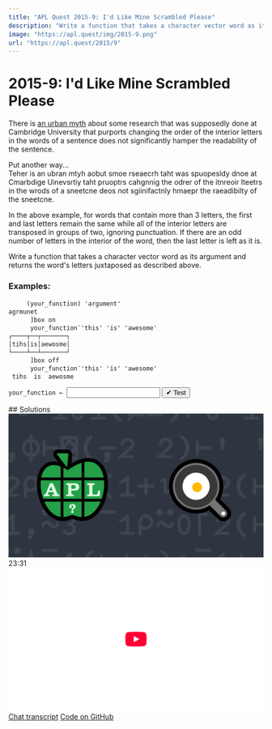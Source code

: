 ```yaml
---
title: "APL Quest 2015-9: I'd Like Mine Scrambled Please"
description: "Write a function that takes a character vector word as its argument and returns the word's letters juxtaposed as described above."
image: "https://apl.quest/img/2015-9.png"
url: "https://apl.quest/2015/9"
---
```


# <span class=s>2015-</span>9: I'd Like Mine Scrambled Please
There is [an urban myth](https://en.wikipedia.org/wiki/Typoglycemia) about some research that was supposedly done at Cambridge University that purports changing the order of the interior letters in the words of a sentence does not significantly hamper the readability of the sentence. 

Put another way...  
Teher is an ubran mtyh aobut smoe rseaecrh taht was spuopesldy dnoe at Cmarbdige Uinevsrtiy taht pruoptrs cahgnnig the odrer of the itnreoir lteetrs in the wrods of a sneetcne deos not sgiinifactnly hmaepr the raeadibilty of the sneetcne.  

In the above example, for words that contain more than 3 letters, the first and last letters remain the same while all of the interior letters are transposed in groups of two, ignoring punctuation. If there are an odd number of letters in the interior of the word, then the last letter is left as it is. 

Write a function that takes a character vector word as its argument and returns the word's letters juxtaposed as described above.

### Examples:

```APL
     (your_function) 'argument'
agrmunet
      ]box on
      your_function¨'this' 'is' 'awesome'
┌────┬──┬───────┐
│tihs│is│aewosme│
└────┴──┴───────┘
      ]box off 
      your_function¨'this' 'is' 'awesome'
 tihs  is  aewosme 
```


           
<div class="pdiv">
  <code onclick="p_Input.focus()">your_function ← </code><input id="p_Input" autocomplete="off" spellcheck="false" oninput="this.parentElement.querySelector`button`.disabled=false;localStorage.setItem(window.location.pathname,this.value)" onkeypress="subm(event)">
  <button onclick="alert$.next`Testing…`;submitSolution`p`" class="md-button md-button--primary">&#x2714; Test</button>
</div>
<p id="p_Output"></p>
## Solutions
<div onclick="play(this)" title="Video on YouTube" class="yt">
<img alt="Video Thumbnail" src="../../img/2015-9.png">
<time>23:31</time>
<img alt="YouTube" src="../../img/yt-big.png">
</div>
<a href="https://chat.stackexchange.com/transcript/52405?m=61822639#61822639" target="_blank" class="md-button md-button--primary">Chat transcript</a>
<a href="https://github.com/abrudz/apl_quest/blob/main/2015/9.apl" target="_blank" class="md-button md-button--primary right">Code on GitHub</a>

<script>
    testCases={"a":["'argument'","'awesome'","'at'","'this'","'is'","'awesome'","'the'","⎕A[?20⍴26]"],"b":["'hello'","'world'","⎕A[?(20+?20)⍴26]","⎕A[?(20+?20)⍴26]","⎕A[?(20+?20)⍴26]","⎕A[,?26]"],"f":"'^.' '(.)(.)(?=.)'⎕R'&' '\\2\\1'"}
    p_Input.value=localStorage.getItem(window.location.pathname)
    play=e=>e.outerHTML=`<iframe src="https://www.youtube.com/embed/jptaYjzi_mE?list=PLYKQVqyrAEj9wDIUyLDGtDAFTKY38BUMN&autoplay=1" title="<span class=s>2015-</span>9: I'd Like Mine Scrambled Please (APL Quest 2015-9)" frameborder="0" allow="accelerometer; autoplay; clipboard-write; encrypted-media; gyroscope; picture-in-picture; web-share" referrerpolicy="strict-origin-when-cross-origin" allowfullscreen></iframe>`
</script>
